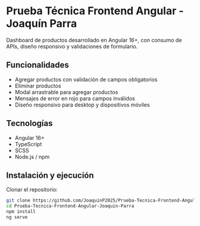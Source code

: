 # Prueba Técnica Frontend Angular - Joaquín Parra

Dashboard de productos desarrollado en Angular 16+, con consumo de APIs, diseño responsivo y validaciones de formulario.

## Funcionalidades

- Agregar productos con validación de campos obligatorios
- Eliminar productos
- Modal arrastrable para agregar productos
- Mensajes de error en rojo para campos inválidos
- Diseño responsivo para desktop y dispositivos móviles

## Tecnologías

- Angular 16+
- TypeScript
- SCSS
- Node.js / npm

## Instalación y ejecución

Clonar el repositorio:

```bash
git clone https://github.com/JoaquinP2025/Prueba-Tecnica-Frontend-Angular-Joaquin-Parra.git
cd Prueba-Tecnica-Frontend-Angular-Joaquin-Parra
npm install
ng serve

